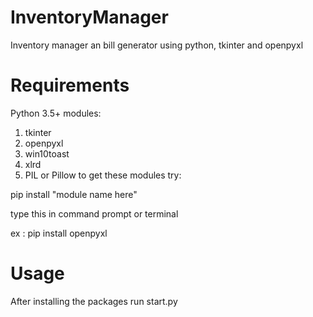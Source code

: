 # InventoryManager
Inventory manager an bill generator using python, tkinter and openpyxl

# Requirements
Python 3.5+
modules:
 1) tkinter
 2) openpyxl
 3) win10toast
 4) xlrd
 5) PIL or Pillow
 to get these modules try:
 
 pip install "module name here"
 
 type this in command prompt or terminal
 
 ex : pip install openpyxl
# Usage
After installing the packages run start.py


